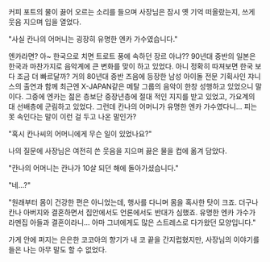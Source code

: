 커피 포트의 물이 끓어 오르는 소리를 들으며 사장님은 잠시 옛 기억 떠올랐는지, 쓰게 웃음 지으며 입을 열었다. 

"사실 칸나의 어머니는 굉장히 유명한 엔카 가수였습니다." 

엔카라면? 아~ 한국으로 치면 트로트 풍에 속하던 장르 아냐?? 
90년대 중반의 일본은 한국과 마찬가지로 음악계에 큰 변화를 맞이 하고 있었다. 
아니 정확히 따져보면 한국 보다 조금 더 빠르달까? 
거의 80년대 중반 즈음에 등장한 남성 아이돌 전문 기획사인 쟈니스의 출연과 함께 최근엔 X-JAPAN같은 메탈 그룹의 음악이 한창 성행하고 있었으니 말이다. 
그중에 엔카는 젊은 층보단 중장년층에 절대 적인 지지를 받고 있었고, 가요계의 대 선배층에 군림하고 있었다. 그런데 칸나의 어머니가 유명한 엔카 가수였다니... 
피는 못 속인다는 말이 이런 걸 두고 나온 말인가? 

"혹시 칸나씨의 어머니에게 무슨 일이 있었나요?" 

나의 질문에 사장님은 여전히 쓴 웃음을 지으며 끓은 물을 컵에 옮겨 담았다. 

"칸나의 어머니는 칸나가 10살 되던 해에 돌아가셨습니다." 

"네...?" 

"원래부터 몸이 건강한 편은 아니었는데, 행사를 다니며 몸을 혹사한 탓이 크죠. 
더구나 칸나 아버지와 결혼하면서 집안에서도 언론에서도 반대가 심했죠. 유명한 엔카 가수가 라멘집 아들과 결혼이라니... 아마 그녀에게도 많은 스트레스로 다가왔던 모양입니다." 

가게 안에 퍼지는 은은한 코코아의 향기가 내 코 끝을 간지럽혔지만, 사장님의 이야기를 들은 나는 아무 말도 할 수 없었다. 